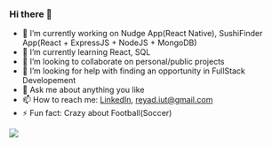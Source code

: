### Hi there 👋
- 🔭 I’m currently working on Nudge App(React Native), SushiFinder App(React + ExpressJS + NodeJS + MongoDB)
- 🌱 I’m currently learning React, SQL
- 👯 I’m looking to collaborate on personal/public projects
- 🤔 I’m looking for help with finding an opportunity in FullStack Developement
- 💬 Ask me about anything you like
- 📫 How to reach me: [LinkedIn](https://www.linkedin.com/in/reyadmahmud/), [reyad.iut@gmail.com](reyad.iut@gmail.com)
- ⚡ Fun fact: Crazy about Football(Soccer)
<img align="center" src="https://github-readme-stats.vercel.app/api/<CARD_TYPE>/?username=<USERNAME>&theme=<THEME_NAME>" />
